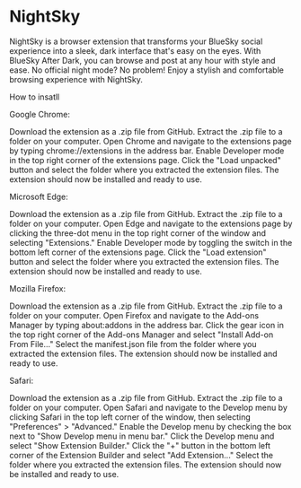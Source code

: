 # NightSky
NightSky is a browser extension that transforms your BlueSky social experience into a sleek, dark interface that's easy on the eyes. With BlueSky After Dark, you can browse and post at any hour with style and ease. No official night mode? No problem! Enjoy a stylish and comfortable browsing experience with NightSky.

How to insatll

Google Chrome:

Download the extension as a .zip file from GitHub.
Extract the .zip file to a folder on your computer.
Open Chrome and navigate to the extensions page by typing chrome://extensions in the address bar.
Enable Developer mode in the top right corner of the extensions page.
Click the "Load unpacked" button and select the folder where you extracted the extension files.
The extension should now be installed and ready to use.

Microsoft Edge:

Download the extension as a .zip file from GitHub.
Extract the .zip file to a folder on your computer.
Open Edge and navigate to the extensions page by clicking the three-dot menu in the top right corner of the window and selecting "Extensions."
Enable Developer mode by toggling the switch in the bottom left corner of the extensions page.
Click the "Load extension" button and select the folder where you extracted the extension files.
The extension should now be installed and ready to use.

Mozilla Firefox:

Download the extension as a .zip file from GitHub.
Extract the .zip file to a folder on your computer.
Open Firefox and navigate to the Add-ons Manager by typing about:addons in the address bar.
Click the gear icon in the top right corner of the Add-ons Manager and select "Install Add-on From File..."
Select the manifest.json file from the folder where you extracted the extension files.
The extension should now be installed and ready to use.

Safari:

Download the extension as a .zip file from GitHub.
Extract the .zip file to a folder on your computer.
Open Safari and navigate to the Develop menu by clicking Safari in the top left corner of the window, then selecting "Preferences" > "Advanced."
Enable the Develop menu by checking the box next to "Show Develop menu in menu bar."
Click the Develop menu and select "Show Extension Builder."
Click the "+" button in the bottom left corner of the Extension Builder and select "Add Extension..."
Select the folder where you extracted the extension files.
The extension should now be installed and ready to use.
